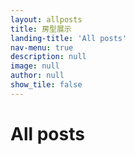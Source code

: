 ```yaml
---
layout: allposts
title: 房型展示
landing-title: 'All posts'
nav-menu: true
description: null
image: null
author: null
show_tile: false
---
```


<h1>All posts</h1>
